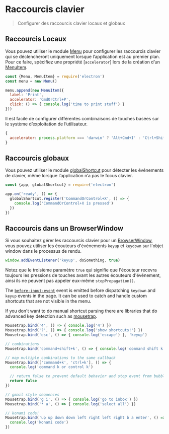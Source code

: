 # Raccourcis clavier

> Configurer des raccourcis clavier locaux et globaux

## Raccourcis Locaux

Vous pouvez utiliser le module [Menu](../api/menu.md) pour configurer les raccourcis clavier qui se déclencheront uniquement lorsque l’application est au premier plan. Pour ce faire, spécifiez une propriété [`accelerator`] lors de la création d’un [MenuItem](../api/menu-item.md).

```js
const {Menu, MenuItem} = require('electron')
const menu = new Menu()

menu.append(new MenuItem({
  label: 'Print',
  accelerator: 'CmdOrCtrl+P',
  click: () => { console.log('time to print stuff') }
}))
```

Il est facile de configurer différentes combinaisons de touches basées sur le système d’exploitation de l’utilisateur.

```js
{
  accelerator: process.platform === 'darwin' ? 'Alt+Cmd+I' : 'Ctrl+Shift+I'
}
```

## Raccourcis globaux

Vous pouvez utiliser le module [globalShortcut](../api/global-shortcut.md) pour détecter les événements de clavier, même lorsque l’application n’a pas le focus clavier.

```js
const {app, globalShortcut} = require('electron')

app.on('ready', () => {
  globalShortcut.register('CommandOrControl+X', () => {
    console.log('CommandOrControl+X is pressed')
  })
})
```

## Raccourcis dans un BrowserWindow

Si vous souhaitez gérer les raccourcis clavier pour un [BrowserWindow](../api/browser-window.md), vous pouvez utiliser les écouteurs d'événements `keyup` et `keydown` sur l'objet window dans le processus de rendu.

```js
window.addEventListener('keyup', doSomething, true)
```

Notez que le troisième paramètre `true` qui signifie que l'écouteur recevra toujours les pressions de touches avant les autres écouteurs d'événement, ainsi ils ne peuvent pas appeler eux-même `stopPropagation()`.

The [`before-input-event`](web-contents.md#event-before-input-event) event is emitted before dispatching `keydown` and `keyup` events in the page. It can be used to catch and handle custom shortcuts that are not visible in the menu.

If you don't want to do manual shortcut parsing there are libraries that do advanced key detection such as [mousetrap](https://github.com/ccampbell/mousetrap).

```js
Mousetrap.bind('4', () => { console.log('4') })
Mousetrap.bind('?', () => { console.log('show shortcuts!') })
Mousetrap.bind('esc', () => { console.log('escape') }, 'keyup')

// combinations
Mousetrap.bind('command+shift+k', () => { console.log('command shift k') })

// map multiple combinations to the same callback
Mousetrap.bind(['command+k', 'ctrl+k'], () => {
  console.log('command k or control k')

  // return false to prevent default behavior and stop event from bubbling
  return false
})

// gmail style sequences
Mousetrap.bind('g i', () => { console.log('go to inbox') })
Mousetrap.bind('* a', () => { console.log('select all') })

// konami code!
Mousetrap.bind('up up down down left right left right b a enter', () => {
  console.log('konami code')
})
```